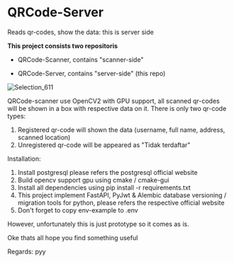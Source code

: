 # QRCode-Server
Reads qr-codes, show the data: this is server side


**This project consists two repositoris** 

* QRCode-Scanner, contains "scanner-side"

* QRCode-Server, contains "server-side" (this repo)

![Selection_611](https://github.com/sepdijono/QRCode-Server/assets/54463742/2a717161-fa15-44e7-9da4-eb9e8ef2fff6)

QRCode-scanner use OpenCV2 with GPU support, all scanned qr-codes will be shown in a box with respective data on it. There is only two qr-code types: 
1. Registered qr-code will shown the data (username, full name, address, scanned location)
2. Unregistered qr-code will be appeared as "Tidak terdaftar"

Installation:
1. Install postgresql please refers the postgresql official website
2. Build opencv support gpu using cmake / cmake-gui
3. Install all dependencies using pip install -r requirements.txt
4. This project implement FastAPI, PyJwt & Alembic database versioning / migration tools for python, please refers the respective official website
5. Don't forget to copy env-example to .env
   
However, unfortunately this is just prototype so it comes as is. 

Oke thats all hope you find something useful

Regards: pyy
